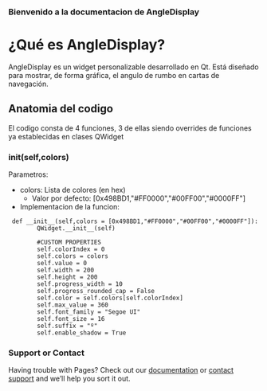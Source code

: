 ### Bienvenido a la documentacion de AngleDisplay 

# ¿Qué es AngleDisplay?

AngleDisplay es un widget personalizable desarrollado en Qt. Está diseñado para mostrar, de forma gráfica, el angulo de rumbo en cartas de navegación.


## Anatomia del codigo
  El codigo consta de 4 funciones, 3 de ellas siendo overrides de funciones ya establecidas en clases QWidget
### __init__(self,colors)

Parametros:
+ colors: Lista de colores (en hex)
  - Valor por defecto: [0x498BD1,"#FF0000","#00FF00","#0000FF"]
+ Implementacion de la funcion:
```
 def __init__(self,colors = [0x498BD1,"#FF0000","#00FF00","#0000FF"]):
        QWidget.__init__(self)
        
        #CUSTOM PROPERTIES
        self.colorIndex = 0
        self.colors = colors
        self.value = 0
        self.width = 200
        self.height = 200
        self.progress_width = 10
        self.progress_rounded_cap = False
        self.color = self.colors[self.colorIndex]
        self.max_value = 360
        self.font_family = "Segoe UI"
        self.font_size = 16
        self.suffix = "º"
        self.enable_shadow = True
```
### Support or Contact

Having trouble with Pages? Check out our [documentation](https://docs.github.com/categories/github-pages-basics/) or [contact support](https://support.github.com/contact) and we’ll help you sort it out.
